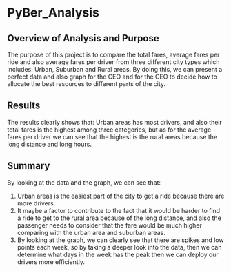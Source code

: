 # PyBer_Analysis

## Overview of Analysis and Purpose
The purpose of this project is to compare the total fares, average fares per ride and also average fares per driver from three different city types which includes: Urban, Suburban and Rural areas. By doing this, we can present a perfect data and also graph for the CEO and for the CEO to decide how to allocate the best resources to different parts of the city. 

## Results
The results clearly shows that: Urban areas has most drivers, and also their total fares is the highest among three categories, but as for the average fares per driver we can see that the highest is the rural areas because the long distance and long hours. 

## Summary
By looking at the data and the graph, we can see that: 
1. Urban areas is the easiest part of the city to get a ride because there are more drivers. 
2. It maybe a factor to contribute to the fact that it would be harder to find a ride to get to the rural area because of the long distance, and also the passenger needs to consider that the fare would be much higher comparing with the urban area and suburban areas. 
3. By looking at the graph, we can clearly see that there are spikes and low points each week, so by taking a deeper look into the data, then we can determine what days in the week has the peak then we can deploy our drivers more efficiently. 
